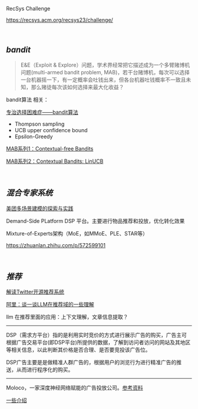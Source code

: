 
RecSys Challenge

https://recsys.acm.org/recsys23/challenge/

</br>

## _bandit_


> E&E（Exploit & Explore）问题，学术界经常把它描述成为一个多臂赌博机问题(multi-armed bandit problem, MAB)，若干台赌博机，每次可以选择一台机器摇一下，有一定概率会吐钱出来，但各台机器吐钱概率不一致且未知，那么赌徒每次该如何选择来最大化收益？



bandit算法 相关：

[专治选择困难症——bandit算法](https://zhuanlan.zhihu.com/p/21388070)

- Thompson sampling
- UCB upper confidence bound
- Epsilon-Greedy


[MAB系列1：Contextual-free Bandits](https://zhuanlan.zhihu.com/p/381585388)

[MAB系列2：Contextual Bandits: LinUCB](https://zhuanlan.zhihu.com/p/384427160)



</br>

## _混合专家系统_


[美团多场景建模的探索与实践](https://tech.meituan.com/2023/09/14/demand-side-platform.html)

Demand-Side PLatform DSP 平台。主要进行物品推荐和投放，优化转化效果

Mixture-of-Experts架构（MoE，如MMoE、PLE、STAR等）


https://zhuanlan.zhihu.com/p/572599101


</br>

## _推荐_

[解读Twitter开源推荐系统](https://zhuanlan.zhihu.com/p/618938082)


[阿里：谈一谈LLM在推荐域的一些理解](https://zhuanlan.zhihu.com/p/643700775)


llm 在推荐里面的应用：上下文理解，文章信息提取？

--------------


DSP（需求方平台）指的是利用实时竞价的方式进行展示广告的购买，广告主可根据广告交易平台(即DSP平台)所提供的数据，了解到访问者访问的网站及其地区等相关信息，以此判断其价格是否合理、是否要竞投该广告位。 

DSP广告主要是是做精准人群广告的，根据用户的浏览行为进行精准广告的推送，从而进行程序化的购买。

-----------


Moloco，一家深度神经网络赋能的广告投放公司。[参考资料](https://www.geekpark.net/news/309068)

[一些介绍](https://www.moloco.com/zh/intelligent-machine-learning-dsp-deep-neural-network-moloco-china)